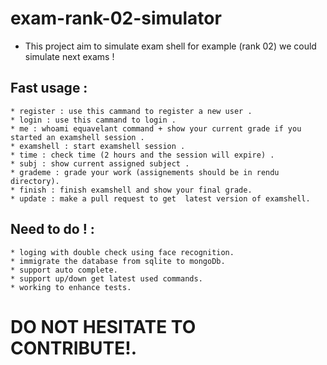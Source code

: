 # exam-rank-02-simulator
* This project aim to simulate exam shell for example (rank 02) we could simulate next exams !

## Fast usage  :
	* register : use this cammand to register a new user .
	* login : use this cammand to login .
	* me : whoami equavelant command + show your current grade if you started an examshell session .
	* examshell : start examshell session .
	* time : check time (2 hours and the session will expire) .
	* subj : show current assigned subject .
	* grademe : grade your work (assignements should be in rendu directory).
	* finish : finish examshell and show your final grade.
	* update : make a pull request to get  latest version of examshell.

## Need to do ! :
	* loging with double check using face recognition.
	* immigrate the database from sqlite to mongoDb.
	* support auto complete.
	* support up/down get latest used commands.
	* working to enhance tests.
# DO NOT HESITATE TO CONTRIBUTE!.

